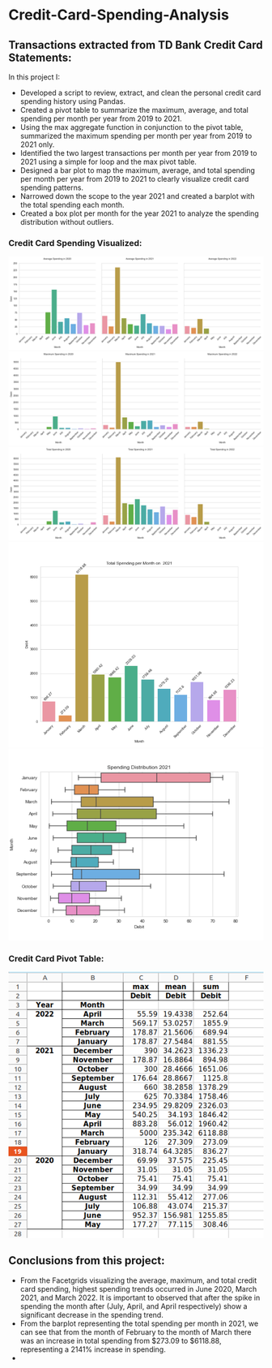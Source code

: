 # Credit-Card-Spending-Analysis
## Transactions extracted from TD Bank Credit Card Statements:

In this project I:

- Developed a script to review, extract, and clean the personal credit card spending history using Pandas.
- Created a pivot table to summarize the maximum, average, and total spending per month per year from 2019 to 2021.
- Using the max aggregate function in conjunction to the pivot table, summarized the maximum spending per month per year from 2019 to 2021 only.
- Identified the two largest transactions per month per year from 2019 to 2021 using a simple for loop and the max pivot table.
- Designed a bar plot to map the maximum, average, and total spending per month per year from 2019 to 2021 to clearly visualize credit card spending patterns.
- Narrowed down the scope to the year 2021 and created a barplot with the total spending each month.
- Created a box plot per month for the year 2021 to analyze the spending distribution without outliers.



### Credit Card Spending Visualized:

![ ](https://github.com/WarlockBlue/Credit-Card-Spending-Analysis/blob/main/AverageCreditCardSpending.png)
![ ](https://github.com/WarlockBlue/Credit-Card-Spending-Analysis/blob/main/MaximumCreditCardSpending.png)
![ ](https://github.com/WarlockBlue/Credit-Card-Spending-Analysis/blob/main/TotalCreditCardSpending.png)
![ ](Finances/TotalSpending2021.png)
![ ](Finances/SpendingDistribution2021.png)

### Credit Card Pivot Table:
  ![Credit Card Pivot Table](https://github.com/WarlockBlue/Credit-Card-Spending-Analysis/blob/main/Finances/CreditCardPivotTable.png)

## Conclusions from this project:
- From the Facetgrids visualizing the average, maximum, and total credit card spending, highest spending trends occurred in June 2020, March 2021, and March 2022. It is important to observed that after the spike in spending the month after (July, April, and April respectively) show a significant decrease in the spending trend.
- From the barplot representing the total spending per month in 2021, we can see that from the month of February to the month of March there was an increase in total spending from $273.09 to $6118.88, representing a 2141% increase in spending.
- 
